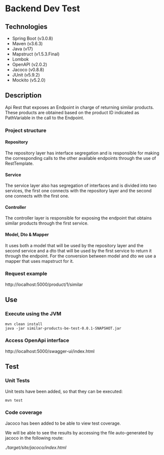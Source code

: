 # Backend Dev Test

## Technologies

* Spring Boot (v3.0.8)
* Maven (v3.6.3)
* Java (v17)
* Mapstruct (v1.5.3.Final)
* Lombok
* OpenAPI (v2.0.2)
* Jacoco (v0.8.8)
* JUnit (v5.9.2)
* Mockito (v5.2.0)

## Description

Api Rest that exposes an Endpoint in charge of returning similar products. These products are obtained based on the product ID indicated as PathVariable in the call to the Endpoint.

### Project structure

#### Repository

The repository layer has interface segregation and is responsible for making the corresponding calls to the other available endpoints through the use of RestTemplate.

#### Service

The service layer also has segregation of interfaces and is divided into two services, the first one connects with the repository layer and the second one connects with the first one.

#### Controller

The controller layer is responsible for exposing the endpoint that obtains similar products through the first service.

#### Model, Dto & Mapper

It uses both a model that will be used by the repository layer and the second service and a dto that will be used by the first service to return it through the endpoint. For the conversion between model and dto we use a mapper that uses mapstruct for it.

### Request example

http://localhost:5000/product/1/similar

## Use

### Execute using the JVM

```shell
mvn clean install
java -jar similar-products-be-test-0.0.1-SNAPSHOT.jar
```

### Access OpenApi interface

http://localhost:5000/swagger-ui/index.html

## Test

### Unit Tests

Unit tests have been added, so that they can be executed:

```shell
mvn test
```

### Code coverage

Jacoco has been added to be able to view test coverage. 

We will be able to see the results by accessing the file auto-generated by jacoco in the following route:

*./target/site/jacoco/index.html*
